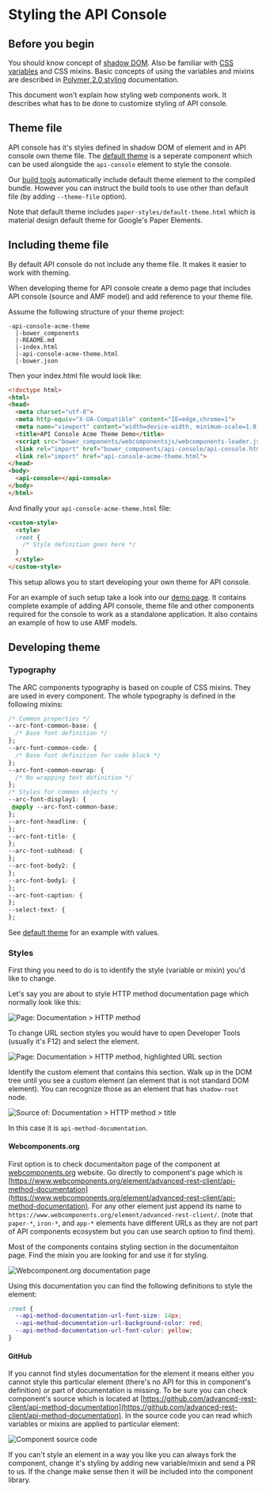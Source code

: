 # Styling the API Console

## Before you begin

You should know concept of [shadow DOM][]. Also be familiar with [CSS variables][] and CSS mixins. Basic concepts of using the variables and mixins are described in [Polymer 2.0 styling][] documentation.

This document won't explain how styling web components work. It describes what has to be done to customize styling of API console.

## Theme file

API console has it's styles defined in shadow DOM of element and in API console own theme file.
The [default theme][] is a seperate component which can be used alongside the `api-console` element
to style the console.

Our [build tools][] automatically include default theme element to the compiled bundle. However you can instruct the build tools to use other than default file (by adding `--theme-file` option).

Note that default theme includes `paper-styles/default-theme.html` which is material design default theme for Google's Paper Elements.

## Including theme file

By default API console do not include any theme file. It makes it easier to work with theming.

When developing theme for API console create a demo page that includes API console (source and AMF model) and add reference to your theme file.

Assume the following structure of your theme project:

```
-api-console-acme-theme
  |-bower_components
  |-README.md
  |-index.html
  |-api-console-acme-theme.html
  |-bower.json
```

Then your index.html file would look like:

```html
<!doctype html>
<html>
<head>
  <meta charset="utf-8">
  <meta http-equiv="X-UA-Compatible" content="IE=edge,chrome=1">
  <meta name="viewport" content="width=device-width, minimum-scale=1.0, initial-scale=1, user-scalable=yes">
  <title>API Console Acme Theme Demo</title>
  <script src="bower_components/webcomponentsjs/webcomponents-loader.js"></script>
  <link rel="import" href="bower_components/api-console/api-console.html">
  <link rel="import" href="api-console-acme-theme.html">
</head>
<body>
  <api-console></api-console>
</body>
</html>
```

And finally your `api-console-acme-theme.html` file:

```html
<custom-style>
  <style>
  :root {
    /* Style definition goes here */
  }
  </style>
</custom-style>
```

This setup allows you to start developing your own theme for API console.

For an example of such setup take a look into our [demo page][]. It contains complete example of adding API console, theme file and other components required for the console to work as a standalone application.
It also contains an example of how to use AMF models.

## Developing theme

### Typography

The ARC components typography is based on couple of CSS mixins. They are used in every component.
The whole typography is defined in the following mixins:

```css
/* Common properties */
--arc-font-common-base: {
  /* Base font definition */
};
--arc-font-common-code: {
  /* Base font definition for code block */
};
--arc-font-common-nowrap: {
  /* No wrapping text definition */
};
/* Styles for common objects */
--arc-font-display1: {
 @apply --arc-font-common-base;
};
--arc-font-headline: {
};
--arc-font-title: {
};
--arc-font-subhead: {
};
--arc-font-body2: {
};
--arc-font-body1: {
};
--arc-font-caption: {
};
--select-text: {
};
```

See [default theme][] for an example with values.

### Styles

First thing you need to do is to identify the style (variable or mixin) you'd like to change.


Let's say you are about to style HTTP method documentation page which normally look like this:

![Page: Documentation > HTTP method](images/styling-doc.png "HTTP method documentation with default theme")

To change URL section styles you would have to open Developer Tools (usually it's F12) and select the element.

![Page: Documentation > HTTP method, highlighted URL section](images/styling-title-highlighted.png "HTTP method documentation with selected URL section in dev tools")

Identify the custom element that contains this section. Walk up in the DOM tree until you see a custom element (an element that is not standard DOM element).
You can recognize those as an element that has `shadow-root` node.

![Source of: Documentation > HTTP method > title](images/styling-devtools-selection.png "Source code of the title of the HTTP method")

In this case it is `api-method-documentation`.

#### Webcomponents.org

First option is to check documentaiton page of the component at [webcomponents.org](https://webcomponents.org) website. Go directly to component's page which is [https://www.webcomponents.org/element/advanced-rest-client/api-method-documentation](https://www.webcomponents.org/element/advanced-rest-client/api-method-documentation).
For any other element just append its name to `https://www.webcomponents.org/element/advanced-rest-client/`.
(note that `paper-*`, `iron-*`, and `app-*` elements have different URLs as they are not part of API components ecosystem but you can use search option to find them).

Most of the components contains styling section in the documentaiton page. Find the mixin you are looking for and use it for styling.

![Webcomponent.org documentation page](images/styling-docs-catalog.png "Webcomponent.org documentation page with styling documentation")

Using this documentation you can find the following definitions to style the element:

```css
:root {
  --api-method-documentation-url-font-size: 14px;
  --api-method-documentation-url-background-color: red;
  --api-method-documentation-url-font-color: yellow;
}
```

#### GitHub

If you cannot find styles documentation for the element it means either you cannot style this particular element (there's no API for this in component's definition) or part of documentation is missing.
To be sure you can check component's source which is located at [https://github.com/advanced-rest-client/api-method-documentation](https://github.com/advanced-rest-client/api-method-documentation).
In the source code you can read which variables or mixins are applied to particular element:

![Component source code](images/styling-source-component.png "Component's source view of styling")

If you can't style an element in a way you like you can always fork the component, change it's styling by adding new variable/mixin and send a PR to us. If the change make sense then it will be included into the component library.

[CSS variables]: https://developer.mozilla.org/en-US/docs/Web/CSS/Using_CSS_variables
[Polymer 2.0 styling]: https://www.polymer-project.org/1.0/docs/devguide/styling
[build tools]: build-tools.md
[shadow DOM]: https://developers.google.com/web/fundamentals/web-components/shadowdom
[default theme]: https://github.com/advanced-rest-client/api-console-default-theme
[demo page]: ../demo/standalone/
